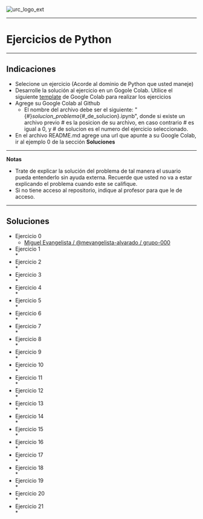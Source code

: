 ![urc_logo_ext](https://github.com/URC-MAC/.github/assets/28746720/1d2b04df-5870-457b-82ab-4eb97ec99e17)
___

# Ejercicios de Python 

_____

## Indicaciones

* Selecione un ejercicio (Acorde al dominio de Python que usted maneje)
* Desarrolle la solución al ejercicio en un Gogole Colab. Utilice el siguiente [template](https://colab.research.google.com/drive/10vygSH7z_Nz6L0yswGtYL_OYL4pkwzbc?usp=sharing) de Google Colab para realizar los ejercicios 
* Agrege su Google Colab al Github
	* El nombre del archivo debe ser el siguiente: "{#}_solucion_problema_{#_de_solucion}.ipynb", donde si existe un archivo previo # es la posicion de su archivo, en caso contrario # es igual a 0, y  # de solucion es el numero del ejercicio seleccionado.
* En el archivo README.md agrege una url que apunte a su Google Colab, ir al ejemplo 0 de la sección __Soluciones__

_____

**Notas**
* Trate de explicar la solución del problema de tal manera el usuario pueda entenderlo sin ayuda externa. Recuerde que usted no va a estar explicando el problema cuando este se califique.
* Si no tiene acceso al repositorio, indique al profesor para que le de acceso.

_____

## Soluciones

* Ejercicio 0
	* [Miguel Evangelista / @mevangelista-alvarado / grupo-000](colab-url)
* Ejercicio 1  
	* 
* Ejercicio 2  
	*
* Ejercicio 3  
	*
* Ejercicio 4  
	* 
* Ejercicio 5  
	* 
* Ejercicio 6  
	*
* Ejercicio 7  
	* 
* Ejercicio 8  
	* 
* Ejercicio 9  
	*
* Ejercicio 10  
	* 
* Ejercicio 11  
	* 
* Ejercicio 12  
	*
* Ejercicio 13  
	* 
* Ejercicio 14  
	* 
* Ejercicio 15  
	*
* Ejercicio 16  
	* 
* Ejercicio 17  
	* 
* Ejercicio 18  
	*
* Ejercicio 19  
	* 
* Ejercicio 20  
	* 
* Ejercicio 21  
	*
